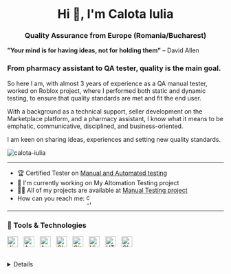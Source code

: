 <h1 align="center">Hi 👋, I'm Calota Iulia</h1>
<h3 align="center">Quality Assurance from Europe (Romania/Bucharest)</h3>

 **”Your mind is for having ideas, not for holding them”** – David Allen

 ### From pharmacy assistant to QA tester, quality is the main goal.

So here I am, with almost 3 years of experience as a QA manual tester, worked on Roblox project, where I performed both static and dynamic testing, to ensure that quality standards are met and fit the end user.

With a background as a technical support, seller development on the Marketplace platform, and a pharmacy assistant, I know what it means to be emphatic, communicative, disciplined, and business-oriented.

I am keen on sharing ideas, experiences and setting new quality standards.


<p align="left"> <img src="https://komarev.com/ghpvc/?username=calota-iulia&label=Profile%20views&color=0e75b6&style=flat" alt="calota-iulia" /> </p>

------------

- 🏆 Certified Tester on [Manual and Automated testing ](https://github.com/Iulia-Calota/About-me/blob/main/Manual%20and%20Automation%20Testing%20by%20Radu%20Popescu.png)
-  🌱 I'm currently working on My AItomation Testing project
- 👨‍💻 All of my projects are available at [Manual Testing project](https://github.com/Iulia-Calota/manual-testing-project)
- How can you reach me: 
<a href="https://linkedin.com/in/calota-iulia" target="blank"><img align="center" src="https://raw.githubusercontent.com/rahuldkjain/github-profile-readme-generator/master/src/images/icons/Social/linked-in-alt.svg" alt="calota-iulia" height="25" width="15" /></a>
</p>

----


### 🧰 Tools & Technologies

<img align="left" alt="Jira" width="25px" style="padding-right:10px;" src="https://cdn.jsdelivr.net/gh/devicons/devicon@latest/icons/jira/jira-original.svg" />
<img align="left" alt="Apple" width="25px" style="padding-right:10px;" src="https://cdn.jsdelivr.net/gh/devicons/devicon@latest/icons/apple/apple-original.svg" />
<img align="left" alt="Android" width="25px" style="padding-right:10px;" src="https://cdn.jsdelivr.net/gh/devicons/devicon@latest/icons/android/android-original.svg" />    
<img align="left" alt="Chrome" width="25px" style="padding-right:10px;" src="https://cdn.jsdelivr.net/gh/devicons/devicon@latest/icons/chrome/chrome-original.svg" />       
<img align="left" alt="GitHub" width="25px" style="padding-right:10px;" src="https://cdn.jsdelivr.net/gh/devicons/devicon@latest/icons/github/github-original-wordmark.svg" />     
<img align="left" alt="Visual Studio Code" width="25px" style="padding-right:10px;" src="https://cdn.jsdelivr.net/gh/devicons/devicon@latest/icons/visualstudio/visualstudio-original.svg" />     
<img align="left" alt="HTML" width="25px" style="padding-right:10px;" src="https://cdn.jsdelivr.net/gh/devicons/devicon/icons/html5/html5-plain.svg" />
<img align="left" alt="GIMP" width="25px" style="padding-right:10px;" src="https://cdn.jsdelivr.net/gh/devicons/devicon@latest/icons/gimp/gimp-original.svg" />
<br />

#

 <details>
  Some other facts about me: I like crocheting, running and writing poetry in my free time.